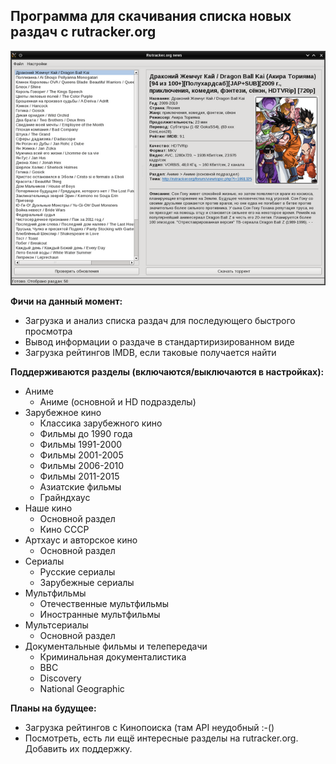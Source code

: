 ## Программа для скачивания списка новых раздач с rutracker.org ##

![rtnews screenshot](https://github.com/Pulfer/rutracker-news/raw/master/img/rutracker-news-screenshot.png)

**Фичи на данный момент:**
* Загрузка и анализ списка раздач для последующего быстрого просмотра
* Вывод информации о раздаче в стандартиризированном виде
* Загрузка рейтингов IMDB, если таковые получается найти

**Поддерживаются разделы (включаются/выключаются в настройках):**
* Аниме
  * Аниме (основной и HD подразделы)
* Зарубежное кино
  * Классика зарубежного кино
  * Фильмы до 1990 года
  * Фильмы 1991-2000
  * Фильмы 2001-2005
  * Фильмы 2006-2010
  * Фильмы 2011-2015
  * Азиатские фильмы
  * Грайндхаус
* Наше кино
  * Основной раздел
  * Кино СССР
* Артхаус и авторское кино
  * Основной раздел
* Сериалы
  * Русские сериалы
  * Зарубежные сериалы
* Мультфильмы
  * Отечественные мультфильмы
  * Иностранные мультфильмы
* Мультсериалы
  * Основной раздел
* Документальные фильмы и телепередачи
  * Криминальная документалистика
  * BBC
  * Discovery
  * National Geographic

**Планы на будущее:**
* Загрузка рейтингов с Кинопоиска (там API неудобный :-()
* Посмотреть, есть ли ещё интересные разделы на rutracker.org. Добавить их поддержку.
